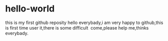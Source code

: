 # hello-world
this is my first github reposity
hello everybady,i am very happy to github,this is  first time user  it,there is some difficult  come,please help me,thinks everybady.
